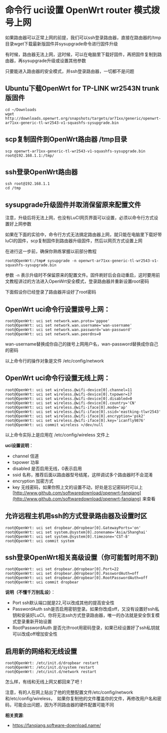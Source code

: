 命令行 uci设置 OpenWrt router 模式拨号上网
===========================

如果路由器可以正常上网的前提，我们可以ssh登录路由器，直接在路由器的/tmp目录wget下载最新版固件并sysupgrade命令进行固件升级

有时候，路由器无法上网，这时候，可以在电脑里下载好固件，再把固件复制到路由器，再sysupgrade升级或设置其他参数

只要能进入路由器的安全模式，并ssh登录路由器，一切都不是问题

Ubuntu下载OpenWrt for TP-LINK wr2543N  trunk版固件
--------

    cd ~/Downloads
    wget http://downloads.openwrt.org/snapshots/targets/ar71xx/generic/openwrt-ar71xx-generic-tl-wr2543-v1-squashfs-sysupgrade.bin

scp复制固件到OpenWrt路由器 /tmp目录
--------

    scp openwrt-ar71xx-generic-tl-wr2543-v1-squashfs-sysupgrade.bin root@192.168.1.1:/tmp/

ssh登录OpenWrt路由器
--------

    ssh root@192.168.1.1
    cd /tmp

sysupgrade升级固件并取消保留原来配置文件
--------

注意，升级后将无法上网，也没有LuCI网页界面可以设置，必须以命令行方式设置好上网参数

如果在下面的实验中，命令行方式无法搞定路由器上网，就只能在电脑里下载好带luCI的固件，scp复制固件到路由器升级固件，然后以网页方式设置上网

在进行这一步前，确保你熟练掌握以前部分教程

    root@OpenWrt:/tmp# sysupgrade -n openwrt-ar71xx-generic-tl-wr2543-v1-squashfs-sysupgrade.bin

参数 `-n` 表示升级时不保留原来的配置文件。固件刷好后会自动重启，这时要用前文教程讲过的方法进入OpenWrt安全模式，登录路由器并重新设置root密码

下面假设你已经登录了路由器并设好了root密码

OpenWrt uci命令行设置拨号上网：
--------

    root@OpenWrt: uci set network.wan.proto='pppoe'
    root@OpenWrt: uci set network.wan.username='wan-username'
    root@OpenWrt: uci set network.wan.password='wan-password'
    root@OpenWrt: uci set network.wan.peerdns=0

wan-username替换成你自己的拨号上网用户名，wan-password替换成你自己的密码

以上命令行的操作对象是文件 /etc/config/network

OpenWrt uci命令行设置无线上网：
--------

    root@OpenWrt: uci set wireless.@wifi-device[0].channel=11
    root@OpenWrt: uci set wireless.@wifi-device[0].txpower=17
    root@OpenWrt: uci set wireless.@wifi-device[0].disabled=0
    root@OpenWrt: uci set wireless.@wifi-device[0].country='CN'
    root@OpenWrt: uci set wireless.@wifi-iface[0].mode='ap'
    root@OpenWrt: uci set wireless.@wifi-iface[0].ssid='eastking-tlwr2543'
    root@OpenWrt: uci set wireless.@wifi-iface[0].encryption='psk2'
    root@OpenWrt: uci set wireless.@wifi-iface[0].key='icanfly9876'
    root@OpenWrt: uci commit wireless >/dev/null

以上命令实际上是应用在 /etc/config/wireless 文件上

**uci设置说明**：

- channel 信道
- txpower 功率
- disabled 是否启用无线，0表示启用
- ssid 名称，推荐后面以路由器型号结尾，这样调试多个路由器时不会混淆
- encryption 加密方式
- key 无线密码，如果你照上文的设置不动，好处是忘记密码时可以上 [http://www.github.com/softwaredownload/openwrt-fanqiang](http://www.github.com/softwaredownload/openwrt-fanqiang) 来查看

允许远程主机用ssh的方式登录路由器及设置时区
--------

    root@OpenWrt: uci set dropbear.@dropbear[0].GatewayPorts='on'
    root@OpenWrt: uci set system.@system[0].zonename='Asia/Shanghai'
    root@OpenWrt: uci set system.@system[0].timezone='CST-8'
    root@OpenWrt: uci commit system

ssh登录OpenWrt相关高级设置（你可能暂时用不到)
--------

    root@OpenWrt: uci set dropbear.@dropbear[0].Port=22
    root@OpenWrt: uci set dropbear.@dropbear[0].PasswordAuth=off
    root@OpenWrt: uci set dropbear.@dropbear[0].RootPasswordAuth=off
    root@OpenWrt: uci commit dropbear

**说明（不懂千万别乱设）**：

- Port ssh默认端口就是22,可以改成其他的提高安全性
- PasswordAuth ssh是否启用密钥登录。如果你改成off，又没有设置好ssh私钥和安装好LuCI，你将无法ssh方式登录路由器，唯一的办法就是安全恢复模式登录重新开始设置
- RootPasswordAuth 是否允许root用密码登录，如果已经设置好了ssh私钥就可以改成off增加安全性

启用新的网络和无线设置
--------

    root@OpenWrt: /etc/init.d/dropbear restart
    root@OpenWrt: /etc/init.d/system restart
    root@OpenWrt: /etc/init.d/network restart

怎么样，有线和无线上网又都回来了吧！

注意，有的人在网上贴出了他的完整配置文件/etc/config/network 和/etc/config/wireless，　如果你复制他的文件覆盖你的文件，再修改用户名和密码，可能会出问题，因为不同路由器的硬件配置可能不同

**相关资源**:

- <https://fanqiang.software-download.name/>
